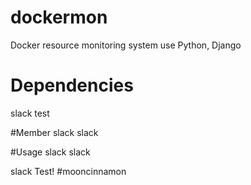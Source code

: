 # dockermon
Docker resource monitoring system use Python, Django

# Dependencies
slack test

#Member
slack slack

#Usage
slack slack

slack Test! #mooncinnamon
